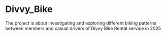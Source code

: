 # Divvy_Bike
The project is about investigating and exploring different biking patterns between members and casual drivers of Divvy Bike Rental service in 2025
